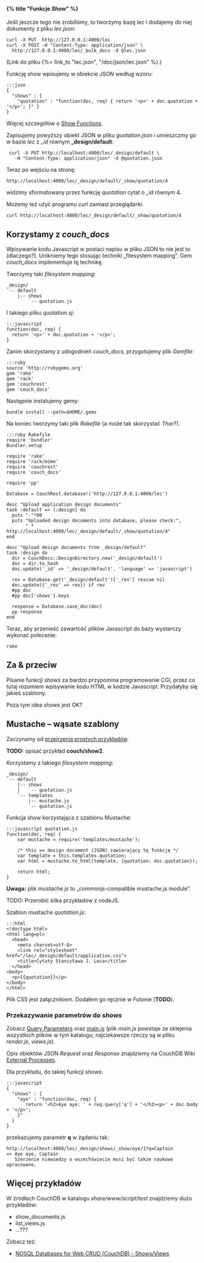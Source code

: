 #### {% title "Funkcje *Show*" %}

Jeśli jeszcze tego nie zrobiliśmy, to tworzymy bazę *lec*
i dodajemy do niej dokumenty z pliku *lec.json*:

    curl -X PUT  http://127.0.0.1:4000/lec
    curl -X POST -H "Content-Type: application/json" \
      http://127.0.0.1:4000/lec/_bulk_docs -d @lec.json

(Link do pliku {%= link_to "lec.json", "/doc/json/lec.json" %}.)

Funkcję show wpisujemy w obiekcie JSON według wzoru:

    :::json
    {
      "shows" : {
        "quotation" : "function(doc, req) { return '<p>' + doc.quotation + '</p>'; }" }
    }

Więcej szczegółów o [Show Functions](http://guide.couchdb.org/draft/show.html).

Zapisujemy powyższy obiekt JSON w pliku *guotation.json*
i umieszczmy go w bazie *lec* z *\_id* równym **_design/default**:

     curl -X PUT http://localhost:4000/lec/_design/default \
       -H "Content-Type: application/json" -d @quotation.json

Teraz po wejściu na stronę:

    http://localhost:4000/lec/_design/default/_show/quotation/4

widzimy sformatowany przez funkcję *quotation* cytat o *_id* równym 4.

Możemy też użyć programu *curl* zamiast przeglądarki:

    curl http://localhost:4000/lec/_design/default/_show/quotation/4


## Korzystamy z *couch_docs*

Wpisywanie kodu Javascript w postaci napisu w pliku JSON to nie jest
to (dlaczego?). Unikniemy tego stosując techniki „filesystem mapping”.
Gem *couch_docs* implementuje tę technikę. 

Tworzymy taki *filesystem mapping*:

    _design/
    `-- default
        |-- shows
            `-- quotation.js

I takiego pliku *quotation.sj*:

    :::javascript
    function(doc, req) { 
      return '<p>' + doc.quotation + '</p>'; 
    }

Zanim skorzystamy z udogodnień *couch_docs*, przygotujemy plik *Gemfile*:

    :::ruby
    source 'http://rubygems.org'
    gem 'rake'
    gem 'rack'
    gem 'couchrest'
    gem 'couch_docs'

Następnie instalujemy gemy:

    bundle install --path=$HOME/.gems

Na koniec tworzymy taki plik *Rakefile* (a może tak skorzystać *Thor*?).

    :::ruby Rakefile
    require 'bundler'
    Bundler.setup
    
    require 'rake'
    require 'rack/mime'
    require 'couchrest'
    require 'couch_docs'
    
    require 'pp'
    
    Database = CouchRest.database!('http://127.0.0.1:4000/lec')
    
    desc "Upload application design documents"
    task :default => [:design] do
      puts "-"*80
      puts "Uploaded design documents into database, please check:",
           " * http://localhost:4000/lec/_design/default/_show/quotation/4"
    end
    
    desc "Upload design documents from _design/default"
    task :design do
      dir = CouchDocs::DesignDirectory.new('_design/default')
      doc = dir.to_hash
      doc.update('_id' => '_design/default', 'language' => 'javascript')
    
      rev = Database.get('_design/default')['_rev'] rescue nil
      doc.update({'_rev' => rev}) if rev
      #pp doc
      #pp doc['shows'].keys
      
      response = Database.save_doc(doc)
      pp response
    end

Teraz, aby przenieść zawartość plików Javascript do bazy wystarczy
wykonać polecenie:

    rake


## Za & przeciw

Pisanie funkcji *shows* za bardzo przypomina programowanie CGI,
przez co tutaj rozumiem wpisywanie kodu HTML w kodzie Javascript.
Przydałyby się jakieś szablony.

Poza tym idea *shows* jest OK?


## Mustache – wąsate szablony 

Zaczynamy od [przejrzenia prostych przykładów](http://blog.couchone.com/post/622014913/mustache-js).

**TODO:** opisać przykład **couch/show2**. 

Korzystamy z takiego *filesystem mapping*:

    _design/
    `-- default
        |-- shows
        |   `-- quotation.js
        `-- templates
            |-- mustache.js
            `-- quotation.js

Funkcja show korzystająca z szablonu Mustache:

    :::javascript quotation.js
    function(doc, req) { 
        var mustache = require('templates/mustache');
    
        /* this == design document (JSON) zawierający tę funkcję */
        var template = this.templates.quotation; 
        var html = mustache.to_html(template, {quotation: doc.quotation});
    
        return html;
    }

**Uwaga:** plik *mustache.js* to „commonjs-compatible mustache.js module”.

TODO: Przerobić kilka przykładów z nodeJS.

Szablon mustache *quotation.js*:

    :::html
    <!doctype html>
    <html lang=pl>
      <head>
        <meta charset=utf-8>
        <link rel="stylesheet" href="/lec/_design/default/application.css">
        <title>Cytaty Stanisława J. Leca</title>
      </head>
    <body>
      <p>{{quotation}}</p>
    </body>
    </html>

Plik CSS jest załącznikiem. Dodałem go ręcznie w Futonie (**TODO**).



### Przekazywanie parametrów do *shows*

Zobacz [Query Parameters](http://books.couchdb.org/relax/design-documents/shows)
oraz [main.js](http://svn.apache.org/viewvc/couchdb/trunk/share/server/)
(plik *main.js* powstaje ze sklejenia wszystkich plików w tym katalogu;
najciekawsze rzeczy są w pliku *render.js*, *views.js*).

Opis obiektów JSON *Request* oraz *Response* znajdziemy na CouchDB Wiki
[External Processes](http://wiki.apache.org/couchdb/ExternalProcesses).

Dla przykładu, do takiej funkcji *shows*:

    :::javascript
    {
      "shows" : {
        "aye" : "function(doc, req) {
           return '<h2>Aye aye: ' + req.query['q'] + '</h2><p>' + doc.body + '</p>';
        }"
      }
    }

przekazujemy parametr **q** w żądaniu tak:

    http://localhost:4000/lec/_design/shows/_show/aye/1?q=Captain
    => Aye aye, Captain
       Szerzenie niewiedzy o wszechświecie musi być także naukowo opracowane.


## Więcej przykładów

W źródłach CouchDB w katalogu *share/www/script/test* znajdziemy dużo przykładów:

* show_documents.js
* list_views.js
* …???

Zobacz też:

* [NOSQL Databases for Web CRUD (CouchDB) - Shows/Views](http://java.dzone.com/articles/nosql-databases-web-crud)
